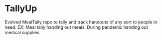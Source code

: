 # TallyUp
Evolved MealTally repo to tally and track handouts of any sort to people in need. EX: Meal tally handing out meals. During pandemic handing out medical supplies
